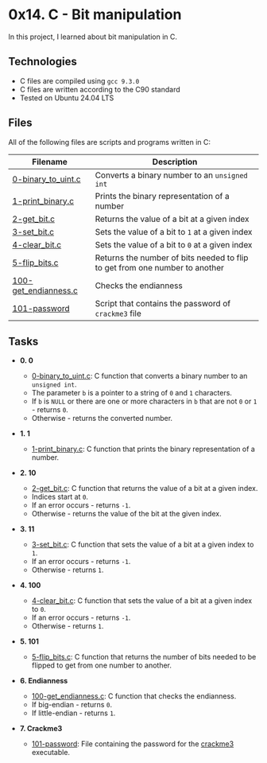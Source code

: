 # 0x14. C - Bit manipulation

In this project, I learned about bit manipulation in C.

## Technologies

* C files are compiled using `gcc 9.3.0`
* C files are written according to the C90 standard
* Tested on Ubuntu 24.04 LTS

## Files

All of the following files are scripts and programs written in C:

| Filename | Description |
| -------- | ----------- |
| [0-binary_to_uint.c](./0-binary_to_uint.c) | Converts a binary number to an `unsigned int` |
| [1-print_binary.c](./1-print_binary.c) | Prints the binary representation of a number |
| [2-get_bit.c](./2-get_bit.c) | Returns the value of a bit at a given index |
| [3-set_bit.c](./3-set_bit.c) | Sets the value of a bit to `1` at a given index |
| [4-clear_bit.c](./4-clear_bit.c) | Sets the value of a bit to `0` at a given index |
| [5-flip_bits.c](./5-flip_bits.c) | Returns the number of bits needed to flip to get from one number to another |
| [100-get_endianness.c](./100-get_endianness.c) | Checks the endianness |
| [101-password](./101-password) | Script that contains the password of `crackme3` file |

## Tasks

* **0. 0**
  * [0-binary_to_uint.c](./0-binary_to_uint.c): C function that converts a binary number
  to an `unsigned int`.
  * The parameter `b` is a pointer to a string of `0` and `1` characters.
  * If `b` is `NULL` or there are one or more characters in `b` that are
  not `0` or `1` - returns `0`.
  * Otherwise - returns the converted number.

* **1. 1**
  * [1-print_binary.c](./1-print_binary.c): C function that prints the binary representation
  of a number.

* **2. 10**
  * [2-get_bit.c](./2-get_bit.c): C function that returns the value of a bit at a
  given index.
  * Indices start at `0`.
  * If an error occurs - returns `-1`.
  * Otherwise - returns the value of the bit at the given index.

* **3. 11**
  * [3-set_bit.c](./3-set_bit.c): C function that sets the value of a bit at a given index
  to `1`.
  * If an error occurs - returns `-1`.
  * Otherwise - returns `1`.

* **4. 100**
  * [4-clear_bit.c](./4-clear_bit.c): C function that sets the value of a bit at
  a given index to `0`.
  * If an error occurs - returns `-1`.
  * Otherwise - returns `1`.

* **5. 101**
  * [5-flip_bits.c](./5-flip_bits.c): C function that returns the number of bits needed
  to be flipped to get from one number to another.

* **6. Endianness**
  * [100-get_endianness.c](./100-get_endianness.c): C function that checks the endianness.
  * If big-endian - returns `0`.
  * If little-endian - returns `1`.

* **7. Crackme3**
  * [101-password](./101-password): File containing the password for the
  [crackme3](https://github.com/holbertonschool/0x13.c) executable.
